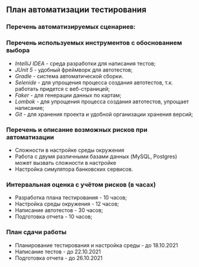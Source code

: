 ## План автоматизации тестирования

### Перечень автоматизируемых сценариев:

### Перечень используемых инструментов с обоснованием выбора
* *IntelliJ IDEA* - среда разработки для написания тестов;
* *JUnit 5* -  удобный фреймворк для автотестов;
* *Gradle* - система автоматической сборки.
* *Selenide* - для упрощения процесса создания автотестов, т.к. работать придется с веб-страницей;
* *Faker* - для генерации данных по картам;
* *Lombok* - для упрощения процесса создания автотестов, упрощает написание;
* *Git* - для хранения проекта и удобной организации хранения версий;

### Перечень и описание возможных рисков при автоматизации
* Сложности в настройке среды окружения
* Работа с двумя различными базами данных (MySQL, Postgres) может вызвать сложности в настройке
* Настройка симулятора банковских сервисов.

### Интервальная оценка с учётом рисков (в часах)
* Разработка плана тестирования - 10 часов;
* Настройка среды окружения - 12 часов;
* Написание автотестов - 30 часов;
* Подготовка отчета - 10 часов;

### План сдачи работы
* Планирование тестирования и настройка среды - до 18.10.2021
* Написание тестов - до 22.10.2021
* Подготовка отчета - до 26.10.2021